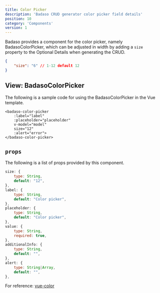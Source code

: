 ```yaml
---
title: Color Picker
description: 'Badaso CRUD generator color picker field details'
position: 10
category: 'Components'
version: 1
---
```


Badaso provides a component for the color picker, namely BadasoColorPicker, which can be adjusted in width by adding a `size` property to the Optional Details when generating the CRUD.

```JSON
{
    "size": "6" // 1-12 default 12
}
```

## View: BadasoColorPicker

The following is a sample code for using the BadasoColorPicker in the Vue template.

```vue
<badaso-color-picker
    :label="label"
    :placeholder="placeholder"
    v-model="model"
    size="12"
    :alert="error">
</badaso-color-picker>
```

## `props`

The following is a list of props provided by this component.

```js
size: {
    type: String,
    default: "12",
},
label: {
    type: String,
    default: "Color picker",
},
placeholder: {
    type: String,
    default: "Color picker",
},
value: {
    type: String,
    required: true,
},
additionalInfo: {
    type: String,
    default: "",
},
alert: {
    type: String|Array,
    default: "",
},
```

<alert>
For reference: <a href="https://github.com/xiaokaike/vue-color" target="_blank">vue-color</a>
</alert>
